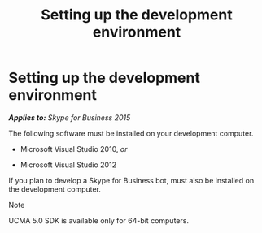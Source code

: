 ﻿---
title: Setting up the development environment
TOCTitle: Setting up the development environment
ms:assetid: 469a42a0-08fe-46cc-84a5-4f23ec35dd1a
ms:mtpsurl: https://msdn.microsoft.com/en-us/library/Dn454836(v=office.16)
ms:contentKeyID: 65240109
ms.date: 07/27/2015
mtps_version: v=office.16
---

# Setting up the development environment


_**Applies to:** Skype for Business 2015_

The following software must be installed on your development computer.

  - Microsoft Visual Studio 2010, *or*

  - Microsoft Visual Studio 2012

If you plan to develop a Skype for Business bot, must also be installed on the development computer.


> [!NOTE]
> <P>UCMA 5.0 SDK is available only for 64-bit computers.</P>


